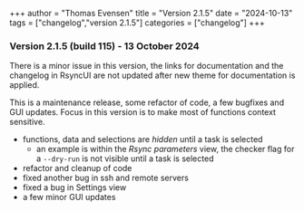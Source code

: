 +++
author = "Thomas Evensen"
title = "Version 2.1.5"
date = "2024-10-13"
tags = ["changelog","version 2.1.5"]
categories = ["changelog"]
+++

### Version 2.1.5 (build 115) - 13 October 2024

There is a minor issue in this version, the links for documentation and the changelog in RsyncUI are not updated after
new theme for documentation is applied.

This is a maintenance release, some refactor of code, a few bugfixes and GUI updates. Focus in this version is to make most of
functions context sensitive.

- functions, data and selections are *hidden* until a task is selected
  - an example is within the *Rsync parameters* view, the checker flag for a `--dry-run` is not visible until a task is selected
- refactor and cleanup of code
- fixed another bug in ssh and remote servers
- fixed a bug in Settings view
- a few minor GUI updates
